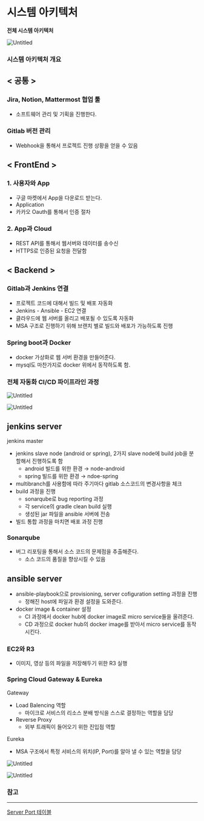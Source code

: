# 시스템 아키텍처

**전체 시스템 아키텍처**

![Untitled](%E1%84%89%E1%85%B5%E1%84%89%E1%85%B3%E1%84%90%E1%85%A6%E1%86%B7%20%E1%84%8B%E1%85%A1%E1%84%8F%E1%85%B5%E1%84%90%E1%85%A6%E1%86%A8%E1%84%8E%E1%85%A5%20948b7d60922e46789aeeeff70ecb127b/Untitled.png)

### 시스템 아키텍처 개요

## < 공통 >

### Jira, Notion, Mattermost 협업 툴

- 소프트웨어 관리 및 기획을 진행한다.

### Gitlab 버전 관리

- Webhook을 통해서 프로젝트 진행 상황을 얻을 수 있음

## < FrontEnd >

### 1. 사용자와 App

- 구글 마켓에서 App을 다운로드 받는다.
- Application
- 카카오 Oauth를 통해서 인증 절차

### 2. App과 Cloud

- REST API를 통해서 웹서버와 데이터를 송수신
- HTTPS로 인증된 요청을 전달함

## < Backend >

### Gitlab과 Jenkins 연결

- 프로젝트 코드에 대해서 빌드 및 배포 자동화
- Jenkins - Ansible - EC2 연결
- 클라우드에 웹 서버를 올리고 배포될 수 있도록 자동화
- MSA 구조로 진행하기 위해 브랜치 별로 빌드와 배포가 가능하도록 진행

### Spring boot과 Docker

- docker 가상화로 웹 서버 환경을 만들어준다.
- mysql도 마찬가지로 docker 위에서 동작하도록 함.

### 전체 자동화 CI/CD 파이프라인 과정

![Untitled](%E1%84%89%E1%85%B5%E1%84%89%E1%85%B3%E1%84%90%E1%85%A6%E1%86%B7%20%E1%84%8B%E1%85%A1%E1%84%8F%E1%85%B5%E1%84%90%E1%85%A6%E1%86%A8%E1%84%8E%E1%85%A5%20948b7d60922e46789aeeeff70ecb127b/Untitled%201.png)

![Untitled](%E1%84%89%E1%85%B5%E1%84%89%E1%85%B3%E1%84%90%E1%85%A6%E1%86%B7%20%E1%84%8B%E1%85%A1%E1%84%8F%E1%85%B5%E1%84%90%E1%85%A6%E1%86%A8%E1%84%8E%E1%85%A5%20948b7d60922e46789aeeeff70ecb127b/Untitled%202.png)

## jenkins server

jenkins master

- jenkins slave node (android or spring), 2가지 slave node에 build job을 분할해서 진행하도록 함
    - android 빌드를 위한 환경 → node-android
    - spring 빌드를 위한 환경 → ndoe-spring
- multibranch를 사용함에 따라 주기마다 gitlab 소스코드의 변경사항을 체크
- build 과정을 진행
    - sonarqube로 bug reporting 과정
    - 각 service의 gradle clean build 실행
    - 생성된 jar 파일을 ansible 서버에 전송
- 빌드 통합 과정을 마치면 배포 과정 진행

### Sonarqube

- 버그 리포팅을 통해서 소스 코드의 문제점을 추출해준다.
    - 소스 코드의 품질을 향상시킬 수 있음

## ansible server

- ansible-playbook으로 provisioning, server cofiguration setting 과정을 진행
    - 정해진 host에 파일과 환경 설정을 도와준다.
- docker image & container 설정
    - CI 과정에서 docker hub에 docker image로 micro service들을 올려준다.
    - CD 과정으로 docker hub의 docker image를 받아서 micro service를 동작시킨다.

### EC2와 R3

- 이미지, 영상 등의 파일을 저장해두기 위한 R3 실행

### Spring Cloud Gateway & Eureka

Gateway

- Load Balencing 역할
    - 마이크로 서비스의 리소스 분배 방식을 스스로 결정하는 역할을 담당
- Reverse Proxy
    - 외부 트래픽이 들어오기 위한 진입점 역할

Eureka

- MSA 구조에서 특정 서비스의 위치(IP, Port)를 알아 낼 수 있는 역할을 담당

![Untitled](%E1%84%89%E1%85%B5%E1%84%89%E1%85%B3%E1%84%90%E1%85%A6%E1%86%B7%20%E1%84%8B%E1%85%A1%E1%84%8F%E1%85%B5%E1%84%90%E1%85%A6%E1%86%A8%E1%84%8E%E1%85%A5%20948b7d60922e46789aeeeff70ecb127b/Untitled%203.png)

![Untitled](%E1%84%89%E1%85%B5%E1%84%89%E1%85%B3%E1%84%90%E1%85%A6%E1%86%B7%20%E1%84%8B%E1%85%A1%E1%84%8F%E1%85%B5%E1%84%90%E1%85%A6%E1%86%A8%E1%84%8E%E1%85%A5%20948b7d60922e46789aeeeff70ecb127b/Untitled%204.png)

### 참고

---

[Server Port 테이블](https://www.notion.so/Server-Port-3e30211860ca43fda3ebd5c7325781d9)